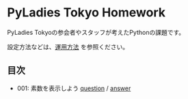 # PyLadies Tokyo Homework

PyLadies Tokyoの参会者やスタッフが考えたPythonの課題です。

設定方法などは、[運用方法](operation.md) を参照ください。



## 目次

- 001: 素数を表示しよう [question](questions/001/README.md) / [answer](answers/001/)
